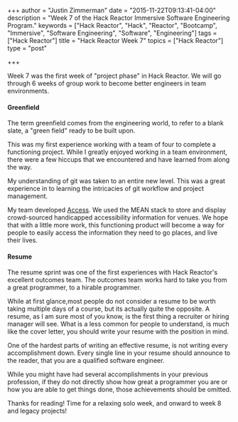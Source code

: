 +++
author = "Justin Zimmerman"
date = "2015-11-22T09:13:41-04:00"
description = "Week 7 of the Hack Reactor Immersive Software Engineering Program."
keywords = ["Hack Reactor", "Hack", "Reactor", "Bootcamp", "Immersive", "Software Engineering", "Software", "Engineering"]
tags = ["Hack Reactor"]
title = "Hack Reactor Week 7"
topics = ["Hack Reactor"]
type = "post"

+++

Week 7 was the first week of "project phase" in Hack Reactor. We will go through 6 weeks of group work to become better engineers in team environments.

#### Greenfield

The term greenfield comes from the engineering world, to refer to a blank slate, a "green field" ready to be built upon.

This was my first experience working with a team of four to complete a functioning project. While I greatly enjoyed working in a team environment, there were a few hiccups that we encountered and have learned from along the way.

My understanding of git was taken to an entire new level. This was a great experience in to learning the intricacies of git workflow and project management.

My team developed [Access](http://access-app.herokuapp.com/). We used the MEAN stack to store and display crowd-sourced handicapped accessibility information for venues. We hope that with a little more work, this functioning product will become a way for people to easily access the information they need to go places, and live their lives.

#### Resume

The resume sprint was one of the first experiences with Hack Reactor's excellent outcomes team. The outcomes team works hard to take you from a great programmer, to a hirable programmer.

While at first glance,most people do not consider a resume to be worth taking multiple days of a course, but its actually quite the opposite. A resume, as I am sure most of you know, is the first thing a recruiter or hiring manager will see. What is a less common for people to understand, is much like the cover letter, you should write your resume with the position in mind.

One of the hardest parts of writing an effective resume, is not writing every accomplishment down. Every single line in your resume should announce to the reader, that you are a qualified software engineer.

While you might have had several accomplishments in your previous profession, if they do not directly show how great a programmer you are or how you are able to get things done, those achievements should be omitted.

Thanks for reading! Time for a relaxing solo week, and onward to week 8 and legacy projects!
